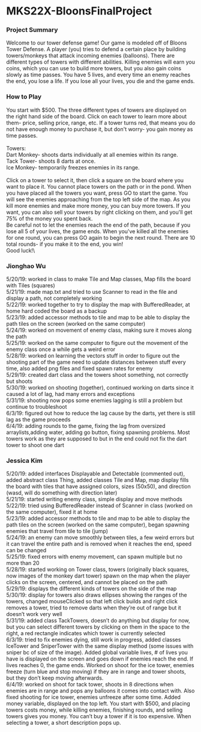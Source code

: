 # MKS22X-BloonsFinalProject

### Project Summary
Welcome to our tower defense game! Our game is modeled off of Bloons Tower Defense. A player (you) tries to defend a certain place by building towers/monkeys that attack incoming enemies (balloons). There are different types of towers with different abilities. Killing enemies will earn you coins, which you can use to build more towers, but you also gain coins slowly as time passes. You have 5 lives, and every time an enemy reaches the end, you lose a life. If you lose all your lives, you die and the game ends.

### How to Play
You start with $500. The three different types of towers are displayed on the right hand side of the board. Click on each tower to learn more about them- price, selling price, range, etc. If a tower turns red, that means you do not have enough money to purchase it, but don't worry- you gain money as time passes. \
\
Towers:\
Dart Monkey- shoots darts individually at all enemies within its range.\
Tack Tower- shoots 8 darts at once. \
Ice Monkey- temporarily freezes enemies in its range.\
\
Click on a tower to select it, then click a square on the board where you want to place it. You cannot place towers on the path or in the pond. When you have placed all the towers you want, press GO to start the game. You will see the enemies approaching from the top left side of the map. As you kill more enemies and make more money, you can buy more towers. If you want, you can also sell your towers by right clicking on them, and you'll get 75% of the money you spent back.\
Be careful not to let the enemies reach the end of the path, because if you lose all 5 of your lives, the game ends. When you've killed all the enemies for one round, you can press GO again to begin the next round. There are 10 total rounds- if you make it to the end, you win!\
Good luck!\

### Jionghao Wu
5/20/19: worked in class to make Tile and Map classes, Map fills the board with Tiles (squares) \
5/21/19: made map.txt and tried to use Scanner to read in the file and display a path, not completely working \
5/22/19: worked together to try to display the map with BufferedReader, at home hard coded the board as a backup \
5/23/19: added accessor methods to tile and map to be able to display the path tiles on the screen (worked on the same computer) \
5/24/19: worked on movement of enemy class, making sure it moves along the path \
5/25/19: worked on the same computer to figure out the movement of the enemy class once a while gets a weird error \
5/28/19: worked on learning the vectors stuff in order to figure out the shooting part of the game need to update distances between stuff every time, also added png files and fixed spawn rates for enemy \
5/29/19: created dart class and the towers shoot something, not correctly but shoots \
5/30/19: worked on shooting (together), continued working on darts since it caused a lot of lag, had many errors and exceptions \
5/31/19: shooting now pops some enemies lagging is still a problem but continue to troubleshoot \
6/3/19: figured out how to reduce the lag cause by the darts, yet there is still lag as the game proceeds\
6/4/19: adding rounds to the game, fixing the lag from oversized arraylists,adding water, adding go button, fixing spawning problems. Most towers work as they are supposed to but in the end could not fix the dart tower to shoot one dart 



### Jessica Kim
5/20/19: added interfaces Displayable and Detectable (commented out), added abstract class Thing, added classes Tile and Map, map display fills the board with tiles that have assigned colors, sizes (50x50), and direction (wasd, will do something with direction later) \
5/21/19: started writing enemy class, simple display and move methods \
5/22/19: tried using BufferedReader instead of Scanner in class (worked on the same computer), fixed it at home \
5/23/19: added accessor methods to tile and map to be able to display the path tiles on the screen (worked on the same computer), began spawning enemies that travel from tile to tile (jump) \
5/24/19: an enemy can move smoothly between tiles, a few weird errors but it can travel the entire path and is removed when it reaches the end, speed can be changed \
5/25/19: fixed errors with enemy movement, can spawn multiple but no more than 20 \
5/28/19: started working on Tower class, towers (originally black squares, now images of the monkey dart tower) spawn on the map when the player clicks on the screen, centered, and cannot be placed on the path \
5/29/19: displays the different kinds of towers on the side of the map \
5/30/19: display for towers also draws ellipses showing the ranges of the towers, changed mouseClicked so that left click builds and right click removes a tower, tried to remove darts when they’re out of range but it doesn’t work very well \
5/31/19: added class TackTowers, doesn’t do anything but display for now, but you can select different towers by clicking on them in the space to the right, a red rectangle indicates which tower is currently selected \
6/3/19: tried to fix enemies dying, still work in progress, added classes IceTower and SniperTower with the same display method (some issues with sniper bc of size of the image). Added global variable lives, # of lives you have is displayed on the screen and goes down if enemies reach the end. If lives reaches 0, the game ends. Worked on shoot for the ice tower, enemies freeze (turn blue and stop moving) if they are in range and tower shoots, but they don’t keep moving afterwards. \
6/4/19: worked on shoot for tack tower, shoots in 8 directions when enemies are in range and pops any balloons it comes into contact with. Also fixed shooting for ice tower, enemies unfreeze after some time. Added money variable, displayed on the top left. You start with $500, and placing towers costs money, while killing enemies, finishing rounds, and selling towers gives you money. You can’t buy a tower if it is too expensive. When selecting a tower, a short description pops up.

